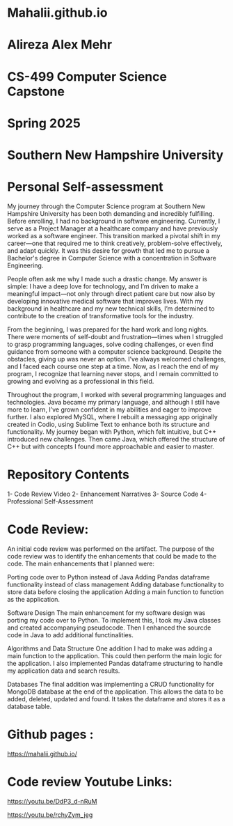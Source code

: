 # Mahalii.github.io

# Alireza Alex Mehr
# CS-499 Computer Science Capstone
# Spring 2025
# Southern New Hampshire University

# Personal Self-assessment

My journey through the Computer Science program at Southern New Hampshire University has been both demanding and incredibly fulfilling. Before enrolling, I had no background in software engineering. Currently, I serve as a Project Manager at a healthcare company and have previously worked as a software engineer. This transition marked a pivotal shift in my career—one that required me to think creatively, problem-solve effectively, and adapt quickly. It was this desire for growth that led me to pursue a Bachelor's degree in Computer Science with a concentration in Software Engineering.

People often ask me why I made such a drastic change. My answer is simple: I have a deep love for technology, and I’m driven to make a meaningful impact—not only through direct patient care but now also by developing innovative medical software that improves lives. With my background in healthcare and my new technical skills, I’m determined to contribute to the creation of transformative tools for the industry.

From the beginning, I was prepared for the hard work and long nights. There were moments of self-doubt and frustration—times when I struggled to grasp programming languages, solve coding challenges, or even find guidance from someone with a computer science background. Despite the obstacles, giving up was never an option. I’ve always welcomed challenges, and I faced each course one step at a time. Now, as I reach the end of my program, I recognize that learning never stops, and I remain committed to growing and evolving as a professional in this field.

Throughout the program, I worked with several programming languages and technologies. Java became my primary language, and although I still have more to learn, I’ve grown confident in my abilities and eager to improve further. I also explored MySQL, where I rebuilt a messaging app originally created in Codio, using Sublime Text to enhance both its structure and functionality. My journey began with Python, which felt intuitive, but C++ introduced new challenges. Then came Java, which offered the structure of C++ but with concepts I found more approachable and easier to master.

# Repository Contents
1- Code Review Video
2- Enhancement Narratives
3- Source Code
4- Professional Self-Assessment

# Code Review: 

An initial code review was performed on the artifact. The purpose of the code review was to identify the enhancements that could be made to the code. The main enhancements that I planned were:

Porting code over to Python instead of Java
Adding Pandas dataframe functionality instead of class management
Adding database functionality to store data before closing the application
Adding a main function to function as the application.

Software Design
The main enhancement for my software design was porting my code over to Python. To implement this, I took my Java classes and created accompanying pseudocode. Then I enhanced the sourcde code in Java to add additional functinalities.

Algorithms and Data Structure
One addition I had to make was adding a main function to the application. This could then perform the main logic for the application. I also implemented Pandas dataframe structuring to handle my application data and search results.

Databases
The final addition was implementing a CRUD functionality for MongoDB database at the end of the application. This allows the data to be added, deleted, updated and found. It takes the dataframe and stores it as a database table.



# Github pages : 
https://mahalii.github.io/

# Code review Youtube Links:
https://youtu.be/DdP3_d-nRuM

https://youtu.be/rchyZym_jeg


